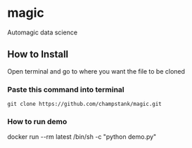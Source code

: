 # magic
Automagic data science

## How to Install
Open terminal and go to where you want the file to be cloned

### Paste this command into terminal
```git clone https://github.com/champstank/magic.git```

### How to run demo
docker run --rm latest /bin/sh -c "python demo.py"

